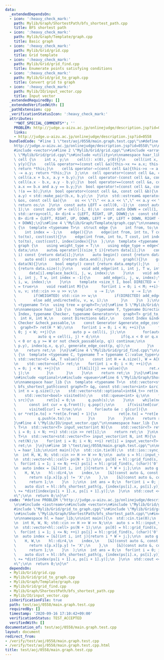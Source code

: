 ```yaml
---
data:
  _extendedDependsOn:
  - icon: ':heavy_check_mark:'
    path: Mylib/Graph/ShortestPath/bfs_shortest_path.cpp
    title: BFS shortest path
  - icon: ':heavy_check_mark:'
    path: Mylib/Graph/Template/graph.cpp
    title: Basic graph
  - icon: ':heavy_check_mark:'
    path: Mylib/Grid/grid.cpp
    title: Grid template
  - icon: ':heavy_check_mark:'
    path: Mylib/Grid/grid_find.cpp
    title: Enumerate points satisfying conditions
  - icon: ':heavy_check_mark:'
    path: Mylib/Grid/grid_to_graph.cpp
    title: Convert grid to graph
  - icon: ':heavy_check_mark:'
    path: Mylib/IO/input_vector.cpp
    title: Input vector
  _extendedRequiredBy: []
  _extendedVerifiedWith: []
  _pathExtension: cpp
  _verificationStatusIcon: ':heavy_check_mark:'
  attributes:
    '*NOT_SPECIAL_COMMENTS*': ''
    PROBLEM: http://judge.u-aizu.ac.jp/onlinejudge/description.jsp?id=0558
    links:
    - http://judge.u-aizu.ac.jp/onlinejudge/description.jsp?id=0558
  bundledCode: "#line 1 \"test/aoj/0558/main.graph.test.cpp\"\n#define PROBLEM \"\
    http://judge.u-aizu.ac.jp/onlinejudge/description.jsp?id=0558\"\n\n#include <iostream>\n\
    #include <vector>\n#line 2 \"Mylib/Grid/grid.cpp\"\n#include <array>\n#line 4\
    \ \"Mylib/Grid/grid.cpp\"\n#include <utility>\n\nnamespace haar_lib {\n  struct\
    \ cell {\n    int x, y;\n    cell(): x(0), y(0){}\n    cell(int x, int y): x(x),\
    \ y(y){}\n    cell& operator+=(const cell &a){this->x += a.x; this->y += a.y;\
    \ return *this;}\n    cell& operator-=(const cell &a){this->x -= a.x; this->y\
    \ -= a.y; return *this;}\n  };\n\n  cell operator+(const cell &a, const cell &b){return\
    \ cell(a.x + b.x, a.y + b.y);}\n  cell operator-(const cell &a, const cell &b){return\
    \ cell(a.x - b.x, a.y - b.y);}\n  bool operator==(const cell &a, const cell &b){return\
    \ a.x == b.x and a.y == b.y;}\n  bool operator!=(const cell &a, const cell &b){return\
    \ !(a == b);}\n\n  bool operator<(const cell &a, const cell &b){\n    return std::make_pair(a.x,\
    \ a.y) < std::make_pair(b.x, b.y);\n  }\n\n  std::ostream& operator<<(std::ostream\
    \ &os, const cell &a){\n    os << \"(\" << a.x << \",\" << a.y << \")\";\n   \
    \ return os;\n  }\n\n  const auto LEFT = cell(0, -1);\n  const auto RIGHT = cell(0,\
    \ 1);\n  const auto UP = cell(-1, 0);\n  const auto DOWN = cell(1, 0);\n\n  const\
    \ std::array<cell, 4> dir4 = {LEFT, RIGHT, UP, DOWN};\n  const std::array<cell,\
    \ 8> dir8 = {LEFT, RIGHT, UP, DOWN, LEFT + UP, LEFT + DOWN, RIGHT + UP, RIGHT\
    \ + DOWN};\n}\n#line 4 \"Mylib/Graph/Template/graph.cpp\"\n\nnamespace haar_lib\
    \ {\n  template <typename T>\n  struct edge {\n    int from, to;\n    T cost;\n\
    \    int index = -1;\n    edge(){}\n    edge(int from, int to, T cost): from(from),\
    \ to(to), cost(cost){}\n    edge(int from, int to, T cost, int index): from(from),\
    \ to(to), cost(cost), index(index){}\n  };\n\n  template <typename T>\n  struct\
    \ graph {\n    using weight_type = T;\n    using edge_type = edge<T>;\n\n    std::vector<std::vector<edge<T>>>\
    \ data;\n\n    auto& operator[](size_t i){return data[i];}\n    const auto& operator[](size_t\
    \ i) const {return data[i];}\n\n    auto begin() const {return data.begin();}\n\
    \    auto end() const {return data.end();}\n\n    graph(){}\n    graph(int N):\
    \ data(N){}\n\n    bool empty() const {return data.empty();}\n    int size() const\
    \ {return data.size();}\n\n    void add_edge(int i, int j, T w, int index = -1){\n\
    \      data[i].emplace_back(i, j, w, index);\n    }\n\n    void add_undirected(int\
    \ i, int j, T w, int index = -1){\n      add_edge(i, j, w, index);\n      add_edge(j,\
    \ i, w, index);\n    }\n\n    template <size_t I, bool DIRECTED = true, bool WEIGHTED\
    \ = true>\n    void read(int M){\n      for(int i = 0; i < M; ++i){\n        int\
    \ u, v; std::cin >> u >> v;\n        u -= I;\n        v -= I;\n        T w = 1;\n\
    \        if(WEIGHTED) std::cin >> w;\n        if(DIRECTED) add_edge(u, v, w, i);\n\
    \        else add_undirected(u, v, w, i);\n      }\n    }\n  };\n\n  template\
    \ <typename T>\n  using tree = graph<T>;\n}\n#line 5 \"Mylib/Grid/grid_to_graph.cpp\"\
    \n\nnamespace haar_lib {\n  template <typename T, typename Directions, typename\
    \ Index, typename Checker, typename Generator>\n  graph<T> grid_to_graph(\n  \
    \  int H, int W,\n    const Directions &dir,\n    const Index &index,\n    const\
    \ Checker &check_passable,\n    const Generator &generate_edge_cost\n  ){\n  \
    \  graph<T> ret(H * W);\n\n    for(int i = 0; i < H; ++i){\n      for(int j =\
    \ 0; j < W; ++j){\n        auto p = cell(i, j);\n\n        for(auto &d : dir){\n\
    \          auto q = cell(i, j) + d;\n\n          if(q.x < 0 or q.x >= H or q.y\
    \ < 0 or q.y >= W or not check_passable(p, q)) continue;\n\n          ret.add_edge(index(p.x,\
    \ p.y), index(q.x, q.y), generate_edge_cost(p, q));\n        }\n      }\n    }\n\
    \n    return ret;\n  }\n}\n#line 4 \"Mylib/Grid/grid_find.cpp\"\n\nnamespace haar_lib\
    \ {\n  template <typename C, typename T = typename C::value_type>\n  auto grid_find(const\
    \ std::vector<C> &A, T value){\n    const int H = A.size(), W = A[0].size();\n\
    \n    std::vector<cell> ret;\n    for(int i = 0; i < H; ++i){\n      for(int j\
    \ = 0; j < W; ++j){\n        if(A[i][j] == value){\n          ret.emplace_back(i,\
    \ j);\n        }\n      }\n    }\n\n    return ret;\n  }\n}\n#line 3 \"Mylib/Graph/ShortestPath/bfs_shortest_path.cpp\"\
    \n#include <optional>\n#include <queue>\n#line 6 \"Mylib/Graph/ShortestPath/bfs_shortest_path.cpp\"\
    \n\nnamespace haar_lib {\n  template <typename T>\n  std::vector<std::optional<int64_t>>\
    \ bfs_shortest_path(const graph<T> &g, const std::vector<int> &src){\n    const\
    \ int n = g.size();\n    std::vector<std::optional<int64_t>> ret(n, std::nullopt);\n\
    \    std::vector<bool> visited(n);\n    std::queue<int> q;\n\n    for(auto s :\
    \ src){\n      ret[s] = 0;\n      q.push(s);\n    }\n\n    while(not q.empty()){\n\
    \      const int cur = q.front(); q.pop();\n\n      if(visited[cur]) continue;\n\
    \      visited[cur] = true;\n\n      for(auto &e : g[cur]){\n        if(not ret[e.to]\
    \ or *ret[e.to] > *ret[e.from] + 1){\n          ret[e.to] = *ret[e.from] + 1;\n\
    \          q.push(e.to);\n        }\n      }\n    }\n\n    return ret;\n  }\n\
    }\n#line 4 \"Mylib/IO/input_vector.cpp\"\n\nnamespace haar_lib {\n  template <typename\
    \ T>\n  std::vector<T> input_vector(int N){\n    std::vector<T> ret(N);\n    for(int\
    \ i = 0; i < N; ++i) std::cin >> ret[i];\n    return ret;\n  }\n\n  template <typename\
    \ T>\n  std::vector<std::vector<T>> input_vector(int N, int M){\n    std::vector<std::vector<T>>\
    \ ret(N);\n    for(int i = 0; i < N; ++i) ret[i] = input_vector<T>(M);\n    return\
    \ ret;\n  }\n}\n#line 10 \"test/aoj/0558/main.graph.test.cpp\"\n\nnamespace hl\
    \ = haar_lib;\n\nint main(){\n  std::cin.tie(0);\n  std::ios::sync_with_stdio(false);\n\
    \n  int H, W, N; std::cin >> H >> W >> N;\n\n  auto s = hl::input_vector<std::string>(H);\n\
    \n  std::vector<hl::cell> ps(N + 1);\n\n  ps[0] = hl::grid_find(s, 'S')[0];\n\n\
    \  for(int i = 1; i <= N; ++i) ps[i] = hl::grid_find(s, (char)('0' + i))[0];\n\
    \n  auto index = [&](int i, int j){return i * W + j;};\n\n  auto g = hl::grid_to_graph<int>(\n\
    \    H, W,\n    hl::dir4,\n    index,\n    [&](const auto &, const auto &p){\n\
    \      return s[p.x][p.y] != 'X';\n    },\n    [&](const auto &, const auto &){\n\
    \      return 1;\n    }\n  );\n\n  int ans = 0;\n  for(int i = 0; i < N; ++i){\n\
    \    auto dist = hl::bfs_shortest_path(g, {index(ps[i].x, ps[i].y)});\n    ans\
    \ += *dist[index(ps[i + 1].x, ps[i + 1].y)];\n  }\n\n  std::cout << ans << \"\\\
    n\";\n\n  return 0;\n}\n"
  code: "#define PROBLEM \"http://judge.u-aizu.ac.jp/onlinejudge/description.jsp?id=0558\"\
    \n\n#include <iostream>\n#include <vector>\n#include \"Mylib/Grid/grid.cpp\"\n\
    #include \"Mylib/Grid/grid_to_graph.cpp\"\n#include \"Mylib/Grid/grid_find.cpp\"\
    \n#include \"Mylib/Graph/ShortestPath/bfs_shortest_path.cpp\"\n#include \"Mylib/IO/input_vector.cpp\"\
    \n\nnamespace hl = haar_lib;\n\nint main(){\n  std::cin.tie(0);\n  std::ios::sync_with_stdio(false);\n\
    \n  int H, W, N; std::cin >> H >> W >> N;\n\n  auto s = hl::input_vector<std::string>(H);\n\
    \n  std::vector<hl::cell> ps(N + 1);\n\n  ps[0] = hl::grid_find(s, 'S')[0];\n\n\
    \  for(int i = 1; i <= N; ++i) ps[i] = hl::grid_find(s, (char)('0' + i))[0];\n\
    \n  auto index = [&](int i, int j){return i * W + j;};\n\n  auto g = hl::grid_to_graph<int>(\n\
    \    H, W,\n    hl::dir4,\n    index,\n    [&](const auto &, const auto &p){\n\
    \      return s[p.x][p.y] != 'X';\n    },\n    [&](const auto &, const auto &){\n\
    \      return 1;\n    }\n  );\n\n  int ans = 0;\n  for(int i = 0; i < N; ++i){\n\
    \    auto dist = hl::bfs_shortest_path(g, {index(ps[i].x, ps[i].y)});\n    ans\
    \ += *dist[index(ps[i + 1].x, ps[i + 1].y)];\n  }\n\n  std::cout << ans << \"\\\
    n\";\n\n  return 0;\n}\n"
  dependsOn:
  - Mylib/Grid/grid.cpp
  - Mylib/Grid/grid_to_graph.cpp
  - Mylib/Graph/Template/graph.cpp
  - Mylib/Grid/grid_find.cpp
  - Mylib/Graph/ShortestPath/bfs_shortest_path.cpp
  - Mylib/IO/input_vector.cpp
  isVerificationFile: true
  path: test/aoj/0558/main.graph.test.cpp
  requiredBy: []
  timestamp: '2020-09-16 17:10:42+09:00'
  verificationStatus: TEST_ACCEPTED
  verifiedWith: []
documentation_of: test/aoj/0558/main.graph.test.cpp
layout: document
redirect_from:
- /verify/test/aoj/0558/main.graph.test.cpp
- /verify/test/aoj/0558/main.graph.test.cpp.html
title: test/aoj/0558/main.graph.test.cpp
---
```

